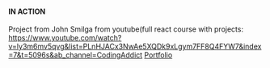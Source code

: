 #### IN ACTION
Project from John Smilga from youtube(full react course with projects:
https://www.youtube.com/watch?v=ly3m6mv5qvg&list=PLnHJACx3NwAe5XQDk9xLgym7FF8Q4FYW7&index=7&t=5096s&ab_channel=CodingAddict
[Portfolio](https://gatsby-strapi-portfolio-project.netlify.app/)
